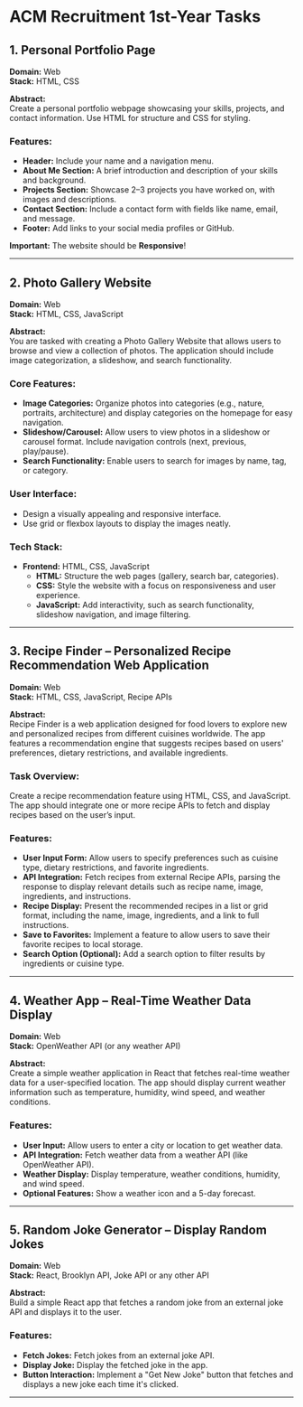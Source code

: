# ACM Recruitment 1st-Year Tasks

## 1. Personal Portfolio Page  
**Domain:** Web  
**Stack:** HTML, CSS  

**Abstract:**  
Create a personal portfolio webpage showcasing your skills, projects, and contact information. Use HTML for structure and CSS for styling.

### Features:
- **Header:** Include your name and a navigation menu.
- **About Me Section:** A brief introduction and description of your skills and background.
- **Projects Section:** Showcase 2–3 projects you have worked on, with images and descriptions.
- **Contact Section:** Include a contact form with fields like name, email, and message.
- **Footer:** Add links to your social media profiles or GitHub.

**Important:** The website should be **Responsive**!

---

## 2. Photo Gallery Website  
**Domain:** Web  
**Stack:** HTML, CSS, JavaScript  

**Abstract:**  
You are tasked with creating a Photo Gallery Website that allows users to browse and view a collection of photos. The application should include image categorization, a slideshow, and search functionality.

### Core Features:
- **Image Categories:** Organize photos into categories (e.g., nature, portraits, architecture) and display categories on the homepage for easy navigation.
- **Slideshow/Carousel:** Allow users to view photos in a slideshow or carousel format. Include navigation controls (next, previous, play/pause).
- **Search Functionality:** Enable users to search for images by name, tag, or category.

### User Interface:
- Design a visually appealing and responsive interface.
- Use grid or flexbox layouts to display the images neatly.

### Tech Stack:
- **Frontend:** HTML, CSS, JavaScript  
  - **HTML:** Structure the web pages (gallery, search bar, categories).
  - **CSS:** Style the website with a focus on responsiveness and user experience.
  - **JavaScript:** Add interactivity, such as search functionality, slideshow navigation, and image filtering.

---

## 3. Recipe Finder – Personalized Recipe Recommendation Web Application  
**Domain:** Web  
**Stack:** HTML, CSS, JavaScript, Recipe APIs  

**Abstract:**  
Recipe Finder is a web application designed for food lovers to explore new and personalized recipes from different cuisines worldwide. The app features a recommendation engine that suggests recipes based on users' preferences, dietary restrictions, and available ingredients.

### Task Overview:
Create a recipe recommendation feature using HTML, CSS, and JavaScript. The app should integrate one or more recipe APIs to fetch and display recipes based on the user’s input.

### Features:
- **User Input Form:** Allow users to specify preferences such as cuisine type, dietary restrictions, and favorite ingredients.
- **API Integration:** Fetch recipes from external Recipe APIs, parsing the response to display relevant details such as recipe name, image, ingredients, and instructions.
- **Recipe Display:** Present the recommended recipes in a list or grid format, including the name, image, ingredients, and a link to full instructions.
- **Save to Favorites:** Implement a feature to allow users to save their favorite recipes to local storage.
- **Search Option (Optional):** Add a search option to filter results by ingredients or cuisine type.

---

## 4. Weather App – Real-Time Weather Data Display  
**Domain:** Web  
**Stack:** OpenWeather API (or any weather API)  

**Abstract:**  
Create a simple weather application in React that fetches real-time weather data for a user-specified location. The app should display current weather information such as temperature, humidity, wind speed, and weather conditions.

### Features:
- **User Input:** Allow users to enter a city or location to get weather data.
- **API Integration:** Fetch weather data from a weather API (like OpenWeather API).
- **Weather Display:** Display temperature, weather conditions, humidity, and wind speed.
- **Optional Features:** Show a weather icon and a 5-day forecast.

---

## 5. Random Joke Generator – Display Random Jokes  
**Domain:** Web  
**Stack:** React, Brooklyn API, Joke API or any other API  

**Abstract:**  
Build a simple React app that fetches a random joke from an external joke API and displays it to the user.

### Features:
- **Fetch Jokes:** Fetch jokes from an external joke API.
- **Display Joke:** Display the fetched joke in the app.
- **Button Interaction:** Implement a "Get New Joke" button that fetches and displays a new joke each time it's clicked.

---

